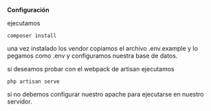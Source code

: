 **Configuración**

ejecutamos

`composer install
`

una vez instalado los vendor copiamos el archivo .env.example y lo pegamos como .env y configuramos nuestra base de datos.

si deseamos probar con el webpack de  artisan ejecutamos

`php artisan serve
`

si no debemos configurar nuestro apache para ejecutarse en nuestro servidor.
